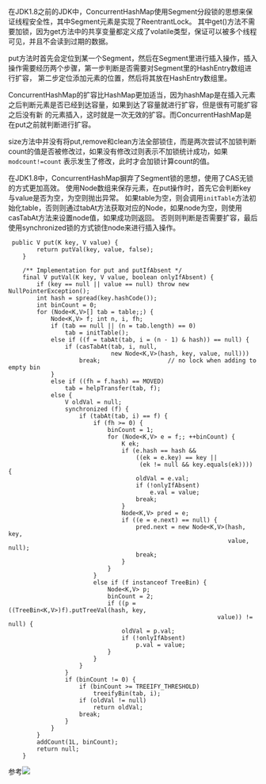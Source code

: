 在JDK1.8之前的JDK中，ConcurrentHashMap使用Segment分段锁的思想来保证线程安全性，其中Segment元素是实现了ReentrantLock。
其中get()方法不需要加锁，因为get方法中的共享变量都定义成了volatile类型，保证可以被多个线程可见，并且不会读到过期的数据。

put方法时首先会定位到某一个Segment，然后在Segment里进行插入操作，插入操作需要经历两个步骤，第一步判断是否需要对Segment里的HashEntry数组进行扩容，
第二步定位添加元素的位置，然后将其放在HashEntry数组里。

ConcurrentHashMap的扩容比HashMap更加适当，因为hashMap是在插入元素之后判断元素是否已经到达容量，如果到达了容量就进行扩容，但是很有可能扩容之后没有新
的元素插入，这时就是一次无效的扩容。而ConcurrentHashMap是在put之前就判断进行扩容。

size方法中并没有将put,remove和clean方法全部锁住，而是两次尝试不加锁判断count的值是否被修改过，如果没有修改过则表示不加锁统计成功，如果`modcount!=count`
表示发生了修改，此时才会加锁计算count的值。


在JDK1.8中，ConcurrentHashMap摒弃了Segment锁的思想，使用了CAS无锁的方式更加高效。
使用Node数组来保存元素，在put操作时，首先它会判断key与value是否为空，为空则抛出异常。
如果table为空，则会调用`initTable`方法初始化table，否则则通过tabAt方法获取对应的Node，如果node为空，则使用casTabAt方法来设置node值，如果成功则返回。
否则则判断是否需要扩容，最后使用synchronized锁的方式锁住node来进行插入操作。
```
 public V put(K key, V value) {
        return putVal(key, value, false);
    }

    /** Implementation for put and putIfAbsent */
    final V putVal(K key, V value, boolean onlyIfAbsent) {
        if (key == null || value == null) throw new NullPointerException();
        int hash = spread(key.hashCode());
        int binCount = 0;
        for (Node<K,V>[] tab = table;;) {
            Node<K,V> f; int n, i, fh;
            if (tab == null || (n = tab.length) == 0)
                tab = initTable();
            else if ((f = tabAt(tab, i = (n - 1) & hash)) == null) {
                if (casTabAt(tab, i, null,
                             new Node<K,V>(hash, key, value, null)))
                    break;                   // no lock when adding to empty bin
            }
            else if ((fh = f.hash) == MOVED)
                tab = helpTransfer(tab, f);
            else {
                V oldVal = null;
                synchronized (f) {
                    if (tabAt(tab, i) == f) {
                        if (fh >= 0) {
                            binCount = 1;
                            for (Node<K,V> e = f;; ++binCount) {
                                K ek;
                                if (e.hash == hash &&
                                    ((ek = e.key) == key ||
                                     (ek != null && key.equals(ek)))) {
                                    oldVal = e.val;
                                    if (!onlyIfAbsent)
                                        e.val = value;
                                    break;
                                }
                                Node<K,V> pred = e;
                                if ((e = e.next) == null) {
                                    pred.next = new Node<K,V>(hash, key,
                                                              value, null);
                                    break;
                                }
                            }
                        }
                        else if (f instanceof TreeBin) {
                            Node<K,V> p;
                            binCount = 2;
                            if ((p = ((TreeBin<K,V>)f).putTreeVal(hash, key,
                                                           value)) != null) {
                                oldVal = p.val;
                                if (!onlyIfAbsent)
                                    p.val = value;
                            }
                        }
                    }
                }
                if (binCount != 0) {
                    if (binCount >= TREEIFY_THRESHOLD)
                        treeifyBin(tab, i);
                    if (oldVal != null)
                        return oldVal;
                    break;
                }
            }
        }
        addCount(1L, binCount);
        return null;
    }
```


参考![](https://blog.csdn.net/u010723709/article/details/48007881)
